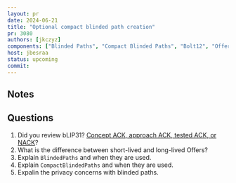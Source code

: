 ```yaml
---
layout: pr
date: 2024-06-21
title: "Optional compact blinded path creation"
pr: 3080
authors: [jkczyz]
components: ["Blinded Paths", "Compact Blinded Paths", "Bolt12", "Offer"]
host: jbesraa
status: upcoming
commit:
---
```


## Notes

## Questions
1. Did you review bLIP31? [Concept ACK, approach ACK, tested ACK, or
   NACK](https://github.com/lightningdevkit/rust-lightning/blob/master/CONTRIBUTING.md#peer-review)?
2. What is the difference between short-lived and long-lived Offers?
3. Explain `BlindedPaths` and when they are used.
4. Explain `CompactBlindedPaths` and when they are used.
5. Expalin the privacy concerns with blinded paths.

[ldk/3080]: https://github.com/lightningdevkit/rust-lightning/pull/3080
[bolt/12]: https://github.com/lightning/bolts/blob/9118a8f6be5bc08b7bc28fc2b4ebfed433900a9c/12-offer-encoding.md
